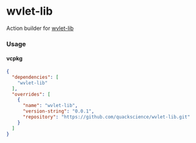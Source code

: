 # wvlet-lib

Action builder for [wvlet-lib](https://github.com/wvlet/wvlet/tree/main/wvc-lib)


### Usage
#### vcpkg
```json
{
  "dependencies": [
    "wvlet-lib"
  ],
  "overrides": [
    {
      "name": "wvlet-lib",
      "version-string": "0.0.1",
      "repository": "https://github.com/quackscience/wvlet-lib.git"
    }
  ]
}
```
